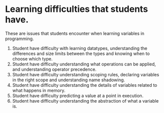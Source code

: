 # Learning difficulties that students have.

These are issues that students encounter when learning variables in programming.

1. Student have difficulty with learning datatypes, understanding the differences and size limits between the types and knowing when to choose which type.
2. Student have difficulty understanding what operations can be applied, and understanding operator precedence.
3. Student have difficulty understanding scoping rules, declaring variables in the right scope and understanding name shadowing.
4. Student have difficulty understanding the details of variables related to what happens in memory.
5. Student have difficulty predicting a value at a point in execution.
6. Student have difficulty understanding the abstraction of what a variable is.
